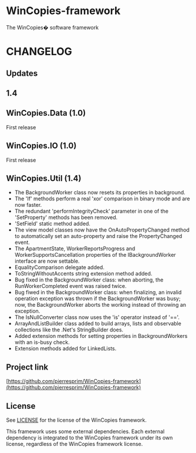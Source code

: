 WinCopies-framework
===================

The WinCopies� software framework

CHANGELOG
=========

Updates
-------

1.4
---

WinCopies.Data (1.0)
------------------

First release

WinCopies.IO (1.0)
------------------

First release

WinCopies.Util (1.4)
--------------------

- The BackgroundWorker class now resets its properties in background.
- The 'If' methods perform a real 'xor' comparison in binary mode and are now faster.
- The redundant 'performIntegrityCheck' parameter in one of the 'SetProperty' methods has been removed.
- 'SetField' static method added.
- The view model classes now have the OnAutoPropertyChanged method to automatically set an auto-property and raise the PropertyChanged event.
- The ApartmentState, WorkerReportsProgress and WorkerSupportsCancellation properties of the IBackgroundWorker interface are now settable.
- EqualityComparison delegate added.
- ToStringWithoutAccents string extension method added.
- Bug fixed in the BackgroundWorker class: when aborting, the RunWorkerCompleted event was raised twice.
- Bug fiwed in the BackgroundWorker class: when finalizing, an invalid operation exception was thrown if the BackgroundWorker was busy; now, the BackgroundWorker aborts the working instead of throwing an exception.
- The IsNullConverter class now uses the 'is' operator instead of '=='.
- ArrayAndListBuilder class added to build arrays, lists and observable collections like the .Net's StringBuilder does.
- Added extension methods for setting properties in BackgroundWorkers with an is-busy check.
- Extension methods added for LinkedLists.

Project link
------------

[https://github.com/pierresprim/WinCopies-framework](https://github.com/pierresprim/WinCopies-framework)

License
-------

See [LICENSE](https://github.com/pierresprim/WinCopies-framework/blob/master/LICENSE) for the license of the WinCopies framework.

This framework uses some external dependencies. Each external dependency is integrated to the WinCopies framework under its own license, regardless of the WinCopies framework license.
